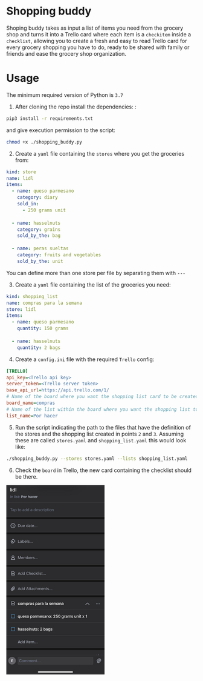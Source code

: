 # Shopping buddy
Shoping buddy takes as input a list of items you need from the grocery shop and turns it into a Trello card where each item is a `checkitem` inside a `checklist`,
allowing you to create a fresh and easy to read Trello card for every grocery shopping you have to do, ready to be shared with family or friends and ease the
grocery shop organization.

# Usage
The minimum required version of Python is `3.7`
1. After cloning the repo install the dependencies: :
```bash
pip3 install -r requirements.txt
```

and give execution permission to the script:
```bash
chmod +x ./shopping_buddy.py
```

2. Create a `yaml` file containing the `stores` where you get the groceries from:
```yaml
kind: store
name: lidl
items:
  - name: queso parmesano
    category: diary
    sold_in:
      - 250 grams unit

  - name: hasselnuts
    category: grains
    sold_by_the: bag

  - name: peras sueltas
    category: fruits and vegetables
    sold_by_the: unit

```
You can define more than one store per file by separating them with `---`

3. Create a `yaml` file containing the list of the groceries you need:
```yaml
kind: shopping_list
name: compras para la semana
store: lidl
items:
  - name: queso parmesano
    quantity: 150 grams
    
  - name: hasselnuts
    quantity: 2 bags
```

4. Create a `config.ini` file with the required `Trello` config:
```ini
[TRELLO]
api_key=<Trello api key>
server_token=<Trello server token>
base_api_url=https://api.trello.com/1/
# Name of the board where you want the shopping list card to be created
board_name=compras 
# Name of the list within the board where you want the shopping list to be created
list_name=Por hacer
```

5. Run the script indicating the path to the files that have the definition of the stores and the shopping list created in points `2` and `3`. Assuming these are
called `stores.yaml` and `shopping_list.yaml` this would look like:
```bash
./shopping_buddy.py --stores stores.yaml --lists shopping_list.yaml
```

6. Check the `board` in Trello, the new card containing the checklist should be there.

![Example Trello shopping list](https://github.com/ecampostrini/shopping-buddy/blob/main/images/example_list.png)
